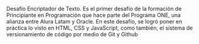  Desafío Encriptador de Texto.
 Es el primer desafío de la formación de Principiante en Programación que hace parte del Programa ONE, una alianza entre Alura Latam y Oracle.
 En este desafío, se logró poner en práctica lo visto en HTML, CSS y JavaScript, como también, el sistema de versionamiento de código por medio de Git y Github
